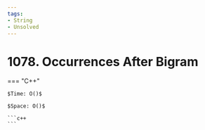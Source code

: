 ```yaml
---
tags:
- String
- Unsolved
---
```



# 1078. Occurrences After Bigram

=== "C++"

    $Time: O()$

    $Space: O()$

    ```c++
    ```